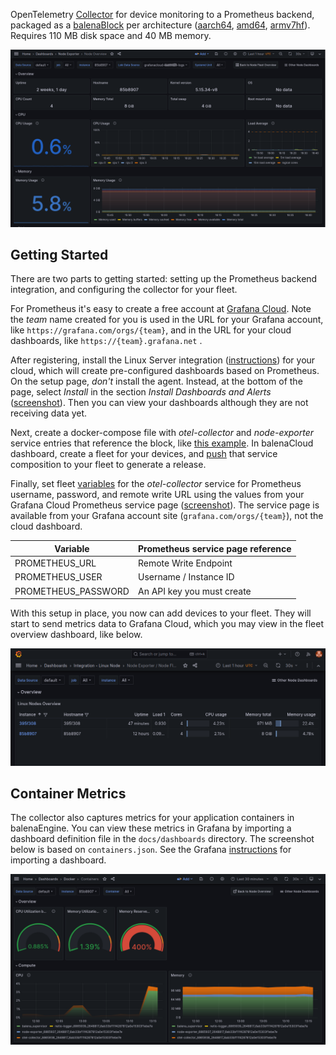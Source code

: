 OpenTelemetry [Collector](https://opentelemetry.io/docs/collector/) for device monitoring to a Prometheus backend, packaged as a [balenaBlock](https://docs.balena.io/learn/develop/blocks/#using-your-block-in-other-projects) per architecture ([aarch64](https://hub.balena.io/blocks/2068757/otel-collector-device-prom-aarch64), [amd64](https://hub.balena.io/blocks/2068764/otel-collector-device-prom-amd64), [armv7hf](https://hub.balena.io/blocks/2068759/otel-collector-device-prom-armv7hf)). Requires 110 MB disk space and 40 MB memory.

![Node overview](docs/node-overview.png)

## Getting Started
There are two parts to getting started: setting up the Prometheus backend integration, and configuring the collector for your fleet.

For Prometheus it's easy to create a free account at [Grafana Cloud](https://grafana.com/products/cloud/). Note the *team* name created for you is used in the URL for your Grafana account, like `https://grafana.com/orgs/{team}`, and in the URL for your cloud dashboards, like `https://{team}.grafana.net` .

After registering, install the Linux Server integration ([instructions](https://grafana.com/docs/otel-collector-device-prom/data-configuration/get-started-integration/)) for your cloud, which will create pre-configured dashboards based on Prometheus. On the setup page, *don't* install the agent. Instead, at the bottom of the page, select *Install* in the section *Install Dashboards and Alerts* ([screenshot](docs/install-linux-integration.png)). Then you can view your dashboards although they are not receiving data yet.

Next, create a docker-compose file with  *otel-collector* and *node-exporter* service entries that reference the block, like [this example](https://github.com/balena-io-experimental/otel-collector-device-prom/blob/master/docs/example). In balenaCloud dashboard, create a fleet for your devices, and [push](https://docs.balena.io/learn/deploy/deployment/#balena-push) that service composition to your fleet to generate a release.

Finally, set fleet [variables](https://docs.balena.io/learn/manage/variables/#fleet-wide-variables) for the *otel-collector* service for Prometheus username, password, and remote write URL using the values from your Grafana Cloud Prometheus service page ([screenshot](docs/prometheus-config.png)). The service page is available from your Grafana account site (`grafana.com/orgs/{team}`), not the cloud dashboard.

| Variable | Prometheus service page reference |
| -------- | --------------------------------- |
| PROMETHEUS_URL | Remote Write Endpoint |
| PROMETHEUS_USER | Username / Instance ID |
| PROMETHEUS_PASSWORD | An API key you must create |


With this setup in place, you now can add devices to your fleet. They will start to send metrics data to Grafana Cloud, which you may view in the fleet overview dashboard, like below.

![Fleet overview](docs/fleet-overview.png)

## Container Metrics
The collector also captures metrics for your application containers in balenaEngine. You can view these metrics in Grafana by importing a dashboard definition file in the `docs/dashboards` directory. The screenshot below is based on `containers.json`. See the Grafana [instructions](https://grafana.com/docs/grafana/latest/dashboards/manage-dashboards/#export-and-import-dashboards) for importing a dashboard.

![Containers](docs/containers.png)
